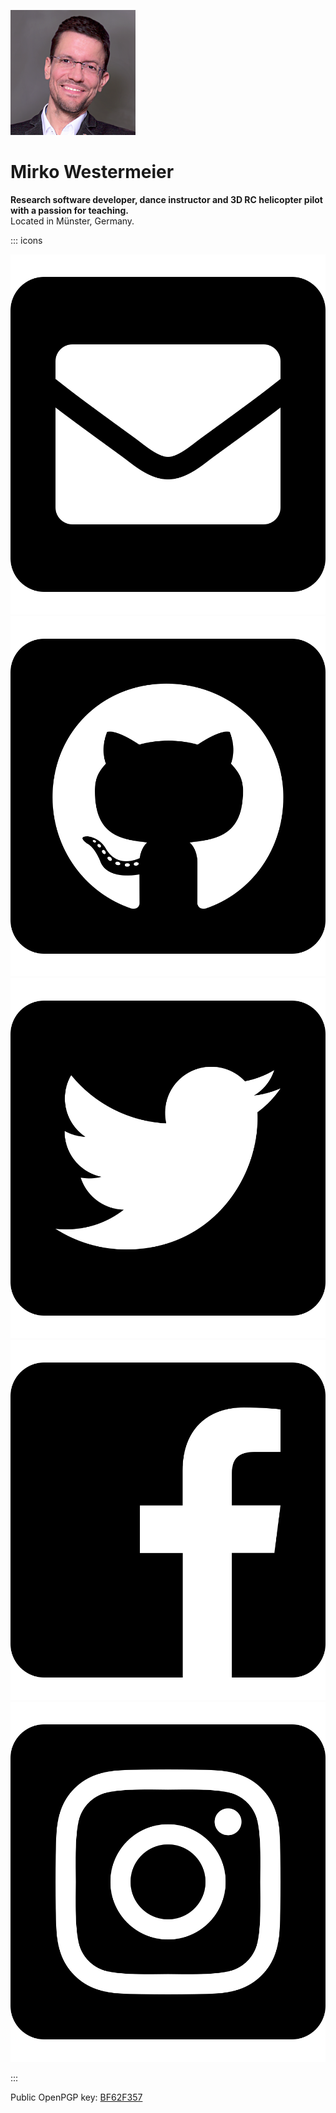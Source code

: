 ![](images/mirko.png)

# Mirko Westermeier

**Research software developer, dance instructor and 3D RC helicopter pilot with a passion for teaching.**  
Located in Münster, Germany.

::: icons

[![Mail](images/icons/mail.svg "Mail")][mail]
[![GitHub](images/icons/github.svg "GitHub")][github]
[![Twitter](images/icons/twitter.svg "Twitter")][twitter]
[![Facebook](images/icons/facebook.svg "Facebook")][facebook]
[![Instagram](images/icons/instagram.svg "Instagram")][instagram]

:::

Public OpenPGP key: [BF62F357][key]

[mail]: mailto:mirko@westermeier.de
[github]: https://github.com/memowe
[twitter]: https://twitter.com/memowe
[facebook]: https://facebook.com/mirko.westermeier
[instagram]: https://instagram.com/mirkeau
[key]: BF62F357.asc
